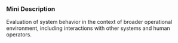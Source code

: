 ### Mini Description

Evaluation of system behavior in the context of broader operational environment, including interactions with other systems and human operators.
